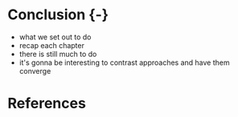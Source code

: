 # Conclusion {-}

- what we set out to do
- recap each chapter
- there is still much to do
- it's gonna be interesting to contrast approaches and have them converge


# References
